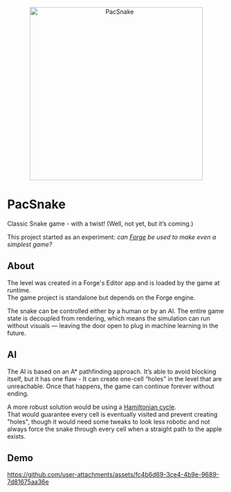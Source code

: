 <div align="center">
  <img height="400" alt="PacSnake" src="https://github.com/user-attachments/assets/7e2f10e2-6b34-40a6-8150-0cecba73cf84" />
</div>

# PacSnake  
Classic Snake game - with a twist! (Well, not yet, but it’s coming.)

This project started as an experiment: *can [Forge](https://github.com/Wuszt/Forge) be used to make even a simplest game?*  

## About  
The level was created in a Forge's Editor app and is loaded by the game at runtime.  
The game project is standalone but depends on the Forge engine.  

The snake can be controlled either by a human or by an AI. The entire game state is decoupled from rendering, which means the simulation can run without visuals — leaving the door open to plug in machine learning in the future. 

## AI  
The AI is based on an A* pathfinding approach. It’s able to avoid blocking itself, but it has one flaw - It can create one-cell “holes” in the level that are unreachable. Once that happens, the game can continue forever without ending.  

A more robust solution would be using a [Hamiltonian cycle](https://en.wikipedia.org/wiki/Hamiltonian_path).  
That would guarantee every cell is eventually visited and prevent creating "holes", though it would need some tweaks to look less robotic and not always force the snake through every cell when a straight path to the apple exists.  

## Demo  
https://github.com/user-attachments/assets/fc4b6d69-3ce4-4b9e-9689-7d81675aa36e


